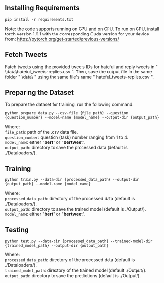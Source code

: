 ## Installing Requirements
```
pip install -r requirements.txt
```
Note: the code supports running on GPU and on CPU. To run on GPU, install torch version 1.0.1 with the corresponding Cuda version for your device from: https://pytorch.org/get-started/previous-versions/

## Fetch Tweets 
Fatch tweets using the provided tweets IDs for hateful and reply tweets in " \data\hateful_tweets-replies.csv ". Then, save the output file in the same folder " \data\ " using the same file's name " hateful_tweets-replies.csv ".

## Preparing the Dataset
To prepare the dataset for training, run the following command:
```
python prepare_data.py --csv-file {file_path} --question {question_number} --model-name {model_name} --output-dir {output_path}
```
Where:  
`file_path`: path of the .csv data file.  
`question_number`: question (task) number ranging from 1 to 4.  
`model_name`: either "**bert**" or "**bertweet**".  
`output_path`: directory to save the processed data (default is ./Dataloaders/).  

## Training
```
python train.py --data-dir {processed_data_path} --output-dir {output_path} --model-name {model_name}
```
Where:  
`processed_data_path`: directory of the processed data (default is ./Dataloaders/).  
`output_path`: directory to save the trained model (default is ./Output/).  
`model_name`: either "**bert**" or "**bertweet**".

## Testing
```
python test.py --data-dir {processed_data_path} --trained-model-dir {trained_model_path} --output-dir {output_path}
```
Where:  
`processed_data_path`: directory of the processed data (default is ./Dataloaders/).  
`trained_model_path`: directory of the trained model (default ./Output/).  
`output_path`: directory to save the predictions (default is ./Output/).  
